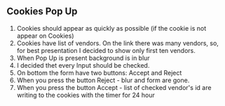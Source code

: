 ## Cookies Pop Up
1. Cookies should appear as quickly as possible (if the cookie is not appear on Cookies)
2. Cookies have list of vendors. On the link there was many vendors, so, for best presentation I decided to show only first ten vendors.
3. When Pop Up is present background is in blur
4. I decided thet every Input should be checked.
5. On bottom the form have two buttons: Accept and Reject
7. When you press the button Reject - blur and form are gone.
8. When you press the button Accept - list of checked vendor's id are writing to the cookies with the timer for 24 hour